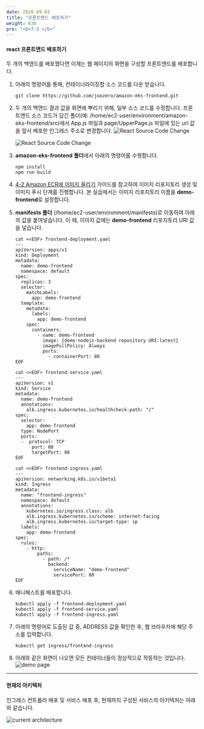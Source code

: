 ```yaml
---
date: 2020-09-03
title: "프론트앤드 배포하기"
weight: 630
pre: "<b>7-3 </b>"
---
```


#### react 프론트앤드 배포하기
두 개의 백앤드를 배포했다면 이제는 웹 페이지의 화면을 구성할 프론트앤드를 배포합니다. 

1. 아래의 명령어를 통해, 컨테이너라이징할 소스 코드를 다운 받습니다.
    ```
    git clone https://github.com/joozero/amazon-eks-frontend.git
    ```
2. 두 개의 백앤드 결과 값을 화면에 뿌리기 위해, 일부 소스 코드를 수정합니다. 프론트앤드 소스 코드가 담긴 폴더(예: /home/ec2-user/environment/amazon-eks-frontend/src)에서 App.js 파일과 page/UpperPage.js 파일에 있는 url 값을 앞서 배포한 인그레스 주소로 변경합니다. 
    ![React Source Code Change](/images/service_launch/frontend-source-code01.png)

    ![React Source Code Change](/images/service_launch/frontend-source-code02.png)

3. **amazon-eks-frontend 폴더**에서 아래의 명령어를 수행합니다.
    ```
    npm install
    npm run build
    ```
4. [4-2 Amazon ECR에 이미지 올리기](../../container_image/push_to_ecr/) 가이드를 참고하여 이미지 리포지토리 생성 및 이미지 푸시 단계를 진행합니다. 본 실습에서는 이미지 리포지토리 이름을 **demo-frontend**로 설정합니다.

5. **manifests 폴더** (/home/ec2-user/environment/manifests)로 이동하여 아래의 값을 붙여넣습니다. 이 때, 이미지 값에는 **demo-frontend** 리포지토리 URI 값을 넣습니다.
    ```
    cat <<EOF> frontend-deployment.yaml
    ---
    apiVersion: apps/v1
    kind: Deployment
    metadata:
      name: demo-frontend
      namespace: default
    spec:
      replicas: 3
      selector:
        matchLabels:
          app: demo-frontend
      template:
        metadata:
          labels:
            app: demo-frontend
        spec:
          containers:
            - name: demo-frontend
              image: {demo-nodejs-backend repository URI:latest}
              imagePullPolicy: Always
              ports:
                - containerPort: 80
    EOF
    ```

    ```
    cat <<EOF> frontend-service.yaml
    ---
    apiVersion: v1
    kind: Service
    metadata:
      name: demo-frontend
      annotations:
        alb.ingress.kubernetes.io/healthcheck-path: "/"
    spec:
      selector:
        app: demo-frontend
      type: NodePort
      ports:
      -  protocol: TCP
          port: 80
          targetPort: 80
    EOF
    ```

    ```
    cat <<EOF> frontend-ingress.yaml
    ---
    apiVersion: networking.k8s.io/v1beta1
    kind: Ingress
    metadata:
      name: "frontend-ingress"
      namespace: default
      annotations:
        kubernetes.io/ingress.class: alb
        alb.ingress.kubernetes.io/scheme: internet-facing
        alb.ingress.kubernetes.io/target-type: ip
      labels:
        app: demo-frontend
    spec:
      rules:
        - http:
            paths:
              - path: /*
                backend:
                  serviceName: "demo-frontend"
                  servicePort: 80
    EOF
    ```
6. 매니페스트를 배포합니다.
    ```
    kubectl apply -f frontend-deployment.yaml
    kubectl apply -f frontend-service.yaml
    kubectl apply -f frontend-ingress.yaml
    ```
7. 아래의 명령어로 도출된 값 중, ADDRESS 값을 확인한 후, 웹 브라우저에 해당 주소를 입력합니다.
    ```
    kubectl get ingress/frontend-ingress
    ```
8. 아래와 같은 화면이 나오면 모든 컨테이너들이 정상적으로 작동하는 것입니다.
   ![demo page](/images/service_launch/demo-complete-page.png)

* * *

#### 현재의 아키텍처
인그레스 컨트롤러 배포 및 서비스 배포 후, 현재까지 구성된 서비스의 아키텍처는 아래와 같습니다.

![current architecture](/images/service_launch/current-architecture.svg)